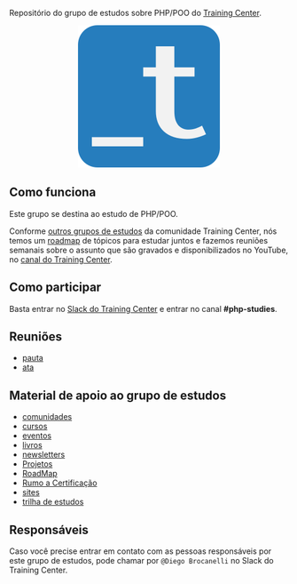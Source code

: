 Repositório do grupo de estudos sobre PHP/POO do [Training Center](https://training-center.github.io).

<p align="center">
  <img src="assets/training-center-logo.svg" alt="Logo do Training Center">
</p>

## Como funciona

Este grupo se destina ao estudo de PHP/POO.

Conforme [outros grupos de estudos](https://github.com/training-center/study-groups) da comunidade Training Center, nós temos um [roadmap](./material_de_apoio/roadmap) de tópicos para estudar juntos e fazemos reuniões semanais sobre o assunto que são gravados e disponibilizados no YouTube, no [canal do Training Center](https://www.youtube.com/c/TrainingCenterChannel).

## Como participar

Basta entrar no [Slack do Training Center](https://github.com/training-center/slack) e entrar no canal **#php-studies**.

## Reuniões

- [pauta](/material_grupo_estudo/reunioes/pautas)
- [ata](/material_de_apoio/ata)

## Material de apoio ao grupo de estudos

- [comunidades](/material_de_apoio/comunidades)
- [cursos](/material_de_apoio/cursos)
- [eventos](/material_de_apoio/eventos)
- [livros](/material_de_apoio/livros)
- [newsletters](/material_de_apoio/newsletters)
- [Projetos](/material_de_apoio/desafios/projetos)
- [RoadMap](/material_de_apoio/roadmap)
- [Rumo a Certificação](material_de_apoio/rumo_a_certificacao)
- [sites](/material_de_apoio/sites)
- [trilha de estudos](material_de_apoio/roadmap)

## Responsáveis

Caso você precise entrar em contato com as pessoas responsáveis por este grupo de estudos, pode chamar por `@Diego Brocanelli` no Slack do Training Center.
